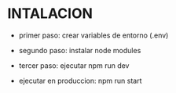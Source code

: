 # INTALACION

- primer paso: crear variables de entorno (.env)

- segundo paso: instalar node modules

- tercer paso: ejecutar npm run dev

- ejecutar en produccion: npm run start
